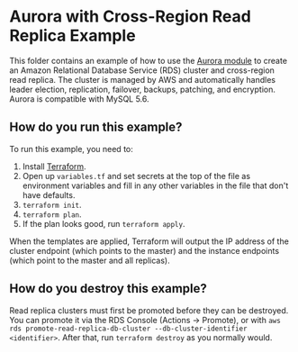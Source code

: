 # Aurora with Cross-Region Read Replica Example

This folder contains an example of how to use the [Aurora module](/modules/aurora/README.adoc) to create an Amazon 
Relational Database Service (RDS) cluster and cross-region read replica. The cluster is managed by AWS and
automatically handles leader election, replication, failover, backups, patching, and encryption. Aurora is compatible
with MySQL 5.6.

## How do you run this example?

To run this example, you need to:

1. Install [Terraform](https://www.terraform.io/).
1. Open up `variables.tf` and set secrets at the top of the file as environment variables and fill in any other variables in
   the file that don't have defaults. 
1. `terraform init`.
1. `terraform plan`.
1. If the plan looks good, run `terraform apply`.

When the templates are applied, Terraform will output the IP address of the cluster endpoint (which points to the
master) and the instance endpoints (which point to the master and all replicas).

## How do you destroy this example?

Read replica clusters must first be promoted before they can be destroyed.
You can promote it via the RDS Console (Actions → Promote), or with `aws rds promote-read-replica-db-cluster --db-cluster-identifier <identifier>`.
After that, run `terraform destroy` as you normally would.